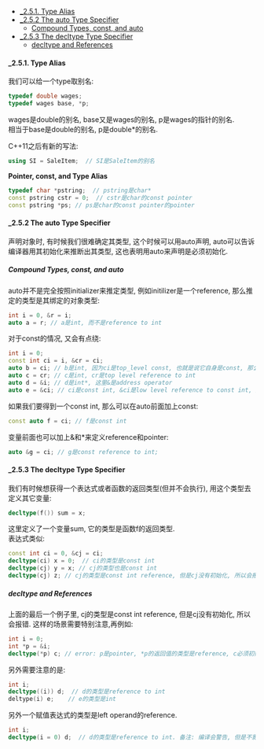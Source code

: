 <!-- TOC -->

- [_2.5.1. Type Alias](#_251-type-alias)
- [_2.5.2 The auto Type Specifier](#_252-the-auto-type-specifier)
  - [Compound Types, const, and auto](#compound-types-const-and-auto)
- [_2.5.3 The decltype Type Specifier](#_253-the-decltype-type-specifier)
  - [decltype and References](#decltype-and-references)

<!-- /TOC -->

<a id="markdown-_251-type-alias" name="_251-type-alias"></a>
#### _2.5.1. Type Alias

我们可以给一个type取别名:
```cpp
typedef double wages;  
typedef wages base, *p;
```
wages是double的别名, base又是wages的别名, p是wages的指针的别名.  
相当于base是double的别名, p是double*的别名.

C++11之后有新的写法:
```cpp
using SI = SaleItem;  // SI是SaleItem的别名
```

**Pointer, const, and Type Alias**

```cpp
typedef char *pstring;  // pstring是char*
const pstring cstr = 0;  // cstr是char的const pointer
const pstring *ps; // ps是char的const pointer的pointer
```

<a id="markdown-_252-the-auto-type-specifier" name="_252-the-auto-type-specifier"></a>
#### _2.5.2 The auto Type Specifier

声明对象时, 有时候我们很难确定其类型, 这个时候可以用auto声明, auto可以告诉编译器用其初始化来推断出其类型, 这也表明用auto来声明是必须初始化.

<a id="markdown-compound-types-const-and-auto" name="compound-types-const-and-auto"></a>
##### Compound Types, const, and auto

auto并不是完全按照initializer来推定类型, 例如initilizer是一个reference, 那么推定的类型是其绑定的对象类型:
```cpp
int i = 0, &r = i;
auto a = r; // a是int, 而不是reference to int
```
对于const的情况, 又会有点绕:
```cpp
int i = 0;
const int ci = i, &cr = ci;
auto b = ci; // b是int, 因为ci是top_level const, 也就是说它自身是const, 那么auto推定时会舍弃
auto c = cr; // c是int, cr是top level reference to int
auto d = &i; // d是int*, 这里&是address operator
auto e = &ci; // ci是const int, &ci是low level reference to const int, 所以e是const int*
```
如果我们要得到一个const int, 那么可以在auto前面加上const:
```cpp
const auto f = ci; // f是const int
```
变量前面也可以加上&和*来定义reference和pointer:
```cpp
auto &g = ci; // g是const reference to int;
```

<a id="markdown-_253-the-decltype-type-specifier" name="_253-the-decltype-type-specifier"></a>
#### _2.5.3 The decltype Type Specifier

我们有时候想获得一个表达式或者函数的返回类型(但并不会执行), 用这个类型去定义其它变量:
```cpp
decltype(f()) sum = x; 
```
这里定义了一个变量sum, 它的类型是函数f的返回类型.  
表达式类似:
```cpp
const int ci = 0, &cj = ci;
decltype(ci) x = 0;  // ci的类型是const int
decltype(cj) y = x; // cj的类型也是const int
decltype(cj) z; // cj的类型是const int reference, 但是cj没有初始化, 所以会报错
```

<a id="markdown-decltype-and-references" name="decltype-and-references"></a>
##### decltype and References

上面的最后一个例子里, cj的类型是const int reference, 但是cj没有初始化, 所以会报错. 这样的场景需要特别注意,再例如:
```cpp
int i = 0;
int *p = &i;
decltype(*p) c; // error: p是pointer, *p的返回值的类型是reference, c必须初始化
```

另外需要注意的是:
```cpp
int i;
decltype((i)) d;  // d的类型是reference to int
deltype(i) e;    // e的类型是int
```
另外一个赋值表达式的类型是left operand的reference.
```cpp
int i;
decltype(i = 0) d;  // d的类型是reference to int. 备注: 编译会警告, 但是不影响运行
```